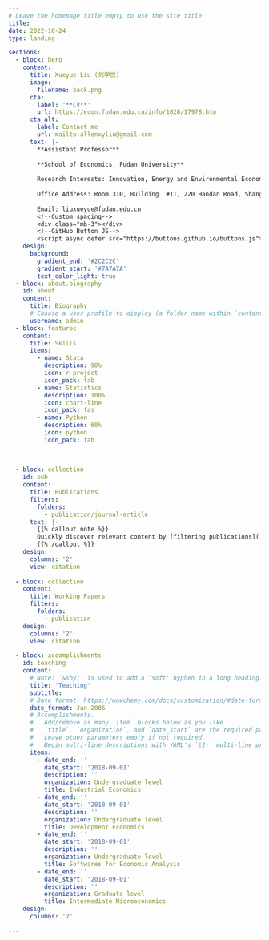 ```yaml
---
# Leave the homepage title empty to use the site title
title:
date: 2022-10-24
type: landing

sections:
  - block: hero
    content:
      title: Xueyue Liu (刘学悦)
      image:
        filename: back.png
      cta:
        label: '**CV**'
        url: https://econ.fudan.edu.cn/info/1028/17978.htm
      cta_alt:
        label: Contact me
        url: mailto:allenxyliu@gmail.com
      text: |-
        **Assistant Professor**
    
        **School of Economics, Fudan University**
    
        Research Interests: Innovation, Energy and Environmental Economics, Economics of Gender (I mainly use all kinds of firm- and individual-level data in China)
    
        Office Address: Room 310, Building  #11, 220 Handan Road, Shanghai, China
    
        Email: liuxueyue@fudan.edu.cn
        <!--Custom spacing-->
        <div class="mb-3"></div>
        <!--GitHub Button JS-->
        <script async defer src="https://buttons.github.io/buttons.js"></script>
    design:
      background:
        gradient_end: '#2C2C2C'
        gradient_start: '#7A7A7A' 
        text_color_light: true
  - block: about.biography
    id: about
    content:
      title: Biography
      # Choose a user profile to display (a folder name within `content/authors/`)
      username: admin
  - block: features
    content:
      title: Skills
      items:
        - name: Stata
          description: 90%
          icon: r-project
          icon_pack: fab
        - name: Statistics
          description: 100%
          icon: chart-line
          icon_pack: fas
        - name: Python
          description: 60%
          icon: python
          icon_pack: fab
  
  
  
  - block: collection
    id: pub
    content:
      title: Publications
      filters:
        folders:
          - publication/journal-article
      text: |-
        {{% callout note %}}
        Quickly discover relevant content by [filtering publications](./publication/).
        {{% /callout %}}
    design:
      columns: '2'
      view: citation
    
  - block: collection
    content:
      title: Working Papers
      filters:
        folders:
          - publication
    design:
      columns: '2'
      view: citation

  - block: accomplishments
    id: teaching
    content:
      # Note: `&shy;` is used to add a 'soft' hyphen in a long heading.
      title: 'Teaching'
      subtitle:
      # Date format: https://wowchemy.com/docs/customization/#date-format
      date_format: Jan 2006
      # Accomplishments.
      #   Add/remove as many `item` blocks below as you like.
      #   `title`, `organization`, and `date_start` are the required parameters.
      #   Leave other parameters empty if not required.
      #   Begin multi-line descriptions with YAML's `|2-` multi-line prefix.
      items:
        - date_end: ''
          date_start: '2018-09-01'
          description: ''
          organization: Undergraduate level
          title: Industrial Economics
        - date_end: ''
          date_start: '2018-09-01'
          description: ''
          organization: Undergraduate level
          title: Development Economics
        - date_end: ''
          date_start: '2018-09-01'
          description: ''
          organization: Undergraduate level
          title: Softwares for Economic Analysis
        - date_end: ''
          date_start: '2018-09-01'
          description: ''
          organization: Graduate level
          title: Intermediate Microeconomics
    design:
      columns: '2'
  
---
```

